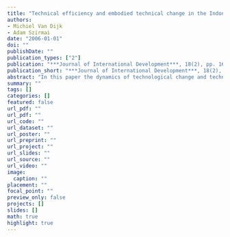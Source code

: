 ```yaml
---
title: "Technical efficiency and embodied technical change in the Indonesian pulp and paper industry"
authors: 
- Michiel Van Dijk
- Adam Szirmai
date: "2006-01-01"
doi: ""
publishDate: ""
publication_types: ["2"]
publication: "***Journal of International Development***, 18(2), pp. 163--178"
publication_short: "***Journal of International Development***, 18(2), pp. 163--178"
abstract: "In this paper the dynamics of technological change and technical efficiency in the Indonesian pulp and paper industry are analysed. The industry is characterised by rapid growth of output and capacity, with some mills investing heavily in state-of-the-art machinery after 1984. Using stochastic frontier analysis, we distinguish between technological advances of best practice mills and the rate of technological inefficiency. We use a newly constructed micro-level dataset describing the complete population of Indonesian paper mills and paper machines from 1975 to 1997. We find an increasing divergence in technical efficiency over time, indicating that most plants have been not able to keep up with the technological leaders in the industry. Several of the plants operating the latest technologies have lower levels of efficiency than mills operating more outdated equipment. These outcomes qualify the common understanding of dualistic economic structures in developing countries, composed of less efficient traditional and more efficient modern capital intensive establishments."
summary: ""
tags: []
categories: []
featured: false
url_pdf: ""
url_pdf: ""
url_code: ""
url_dataset: ""
url_poster: ""
url_preprint: ""
url_project: ""
url_slides: ""
url_source: ""
url_video: ""
image: 
  caption: ""
placement: ""
focal_point: ""
preview_only: false
projects: []
slides: []
math: true
highlight: true
---
```

